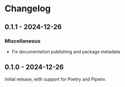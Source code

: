 # Changelog

## 0.1.1 - 2024-12-26

### Miscellaneous

- Fix documentation publishing and package metadata

## 0.1.0 - 2024-12-26

Initial release, with support for Poetry and Pipenv.
